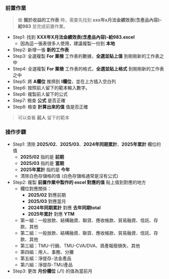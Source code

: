 ### 前置作業
> 做 **關於收益的工作表** 時，需要先找到 **xxx年x月法金績效表(含產品內容)-給983** 並完成前置作業。

- Step1: 找到 **XXX年X月法金績效表(含產品內容)-給983.excel** 
    - 因為這一張表很多人使用，建議複製一份到 **本地** 
- Step2: 新增一張 **新的工作表**
- Step3: 全選複製 **For 業檢** 工作表的數據，**全選並貼上值** 到剛剛新的工作表之中
- Step4: 全選複製 **For 業檢** 工作表的格式，**全選並貼上格式** 到剛剛新的工作表之中
- Step5: 將 **A欄位** 推擠到 **I欄位**，並在上方插入空白列
- Step6: 按照前人留下的範本輸入數字。
- Step6: 複製前人留下的公式
- Step7: 檢查 **公式** 是否正確
- Step8: 檢查 **計算出來的值** 值是否正確

> 可以查看 **前人** 留下的範本

### 操作步驟
- Step1: 清除 **2025/02**、**2025/03**、**2024年同期累計**、**2025年累計** 欄位的值
    - **2025/02** 指的是 **前期**
    - **2025/03** 指的是 **當期**
    - **2025年累計** 指的是 **今年**
    - 清除白色存儲格的值 (白色存儲格通常是沒有公式)
- Step2: 複製 **前置作業中製作的 excel 對應的值** 貼上值到對應的地方
    - 欄位對應關係：
        - **2025/02** 對應前期
        - **2025/03** 對應當月
        - **2024年同期累計** 對應 **去年同期total**
        - **2025年累計** 對應 **YTM**
    - 第一組：一般放款、結構融資、聯貸、應收帳款、貿易融資、信託、存款、其他
    - 第二組：一般放款、結構融資、聯貸、應收帳款、貿易融資、信託、存款、其他
    - 第三組：TMU-行銷、TMU-CVA/DVA、資產報廢損失、其他
    - 第四組：用人、事務、分攤
    - 第五組：淨提存-法金產品
    - 第六組：淨提存-TMU產品
- Step3: 更改 **月份欄位** ($J$1) 的值為當前月 